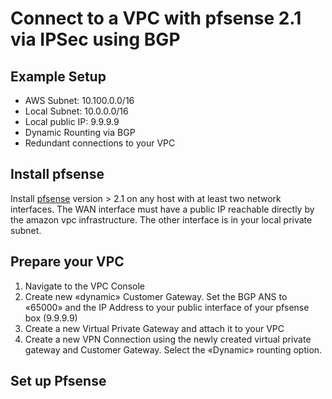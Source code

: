 # Connect to a VPC with pfsense 2.1 via IPSec using BGP

## Example Setup

- AWS Subnet: 10.100.0.0/16
- Local Subnet: 10.0.0.0/16
- Local public IP: 9.9.9.9
- Dynamic Rounting via BGP
- Redundant connections to your VPC


## Install pfsense

Install [pfsense](https://www.pfsense.org/) version > 2.1 on any host with at least two network interfaces. The WAN interface must have a public IP reachable directly by the amazon vpc infrastructure. The other interface is in your local private subnet.


## Prepare your VPC

1. Navigate to the VPC Console
2. Create new «dynamic» Customer Gateway. Set the BGP ANS to «65000» and the IP Address to your public interface of your pfsense box (9.9.9.9)
3. Create a new Virtual Private Gateway and attach it to your VPC
4. Create a new VPN Connection using the newly created virtual private gateway and Customer Gateway. Select the «Dynamic» rounting option.

## Set up Pfsense





